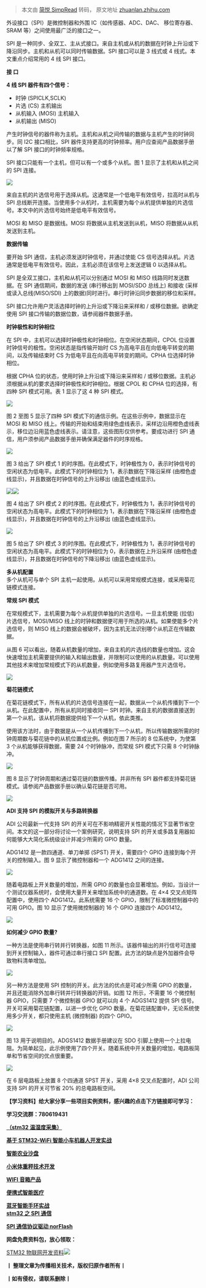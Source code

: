 > 本文由 [简悦 SimpRead](http://ksria.com/simpread/) 转码， 原文地址 [zhuanlan.zhihu.com](https://zhuanlan.zhihu.com/p/498514949)

外设接口（SPI）是微控制器和外围 IC（如传感器、ADC、DAC、 移位寄存器、SRAM 等）之间使用最广泛的接口之一。

SPI 是一种同步、全双工、主从式接口。来自主机或从机的数据在时钟上升沿或下降沿同步。主机和从机可以同时传输数据。SPI 接口可以是 3 线式或 4 线式。本文重点介绍常用的 4 线 SPI 接口。

**接 口**

**4 线 SPI 器件有四个信号：**

*   时钟 (SPICLK,SCLK)
*   片选 (CS) 主机输出
*   从机输入 (MOSI) 主机输入
*   从机输出 (MISO)

产生时钟信号的器件称为主机。主机和从机之间传输的数据与主机产生的时钟同步。同 I2C 接口相比，SPI 器件支持更高的时钟频率。用户应查阅产品数据手册以了解 SPI 接口的时钟频率规格。

SPI 接口只能有一个主机，但可以有一个或多个从机。图 1 显示了主机和从机之间的 SPI 连接。

![](https://pic3.zhimg.com/v2-8cf21654ab7151bf5f3352a1d5978d72_r.jpg)

来自主机的片选信号用于选择从机。这通常是一个低电平有效信号，拉高时从机与 SPI 总线断开连接。当使用多个从机时，主机需要为每个从机提供单独的片选信号。本文中的片选信号始终是低电平有效信号。

MOSI 和 MISO 是数据线。MOSI 将数据从主机发送到从机，MISO 将数据从从机发送到主机。

**数据传输**

要开始 SPI 通信，主机必须发送时钟信号，并通过使能 CS 信号选择从机。片选通常是低电平有效信号。因此，主机必须在该信号上发送逻辑 0 以选择从机。

SPI 是全双工接口，主机和从机可以分别通过 MOSI 和 MISO 线路同时发送数据。在 SPI 通信期间，数据的发送 (串行移出到 MOSI/SDO 总线上) 和接收 (采样或读入总线(MISO/SDI) 上的数据)同时进行。串行时钟沿同步数据的移位和采样。

SPI 接口允许用户灵活选择时钟的上升沿或下降沿来采样和 / 或移位数据。欲确定使用 SPI 接口传输的数据位数，请参阅器件数据手册。

**时钟极性和时钟相位**

在 SPI 中，主机可以选择时钟极性和时钟相位。在空闲状态期间，CPOL 位设置时钟信号的极性。空闲状态是指传输开始时 CS 为高电平且在向低电平转变的期间，以及传输结束时 CS 为低电平且在向高电平转变的期间。CPHA 位选择时钟相位。

根据 CPHA 位的状态，使用时钟上升沿或下降沿来采样和 / 或移位数据。主机必须根据从机的要求选择时钟极性和时钟相位。根据 CPOL 和 CPHA 位的选择，有四种 SPI 模式可用。表 1 显示了这 4 种 SPI 模式。

![](https://pic2.zhimg.com/v2-2ba34b23ffc571115ddd3d57dd043155_r.jpg)

  
图 2 至图 5 显示了四种 SPI 模式下的通信示例。在这些示例中，数据显示在 MOSI 和 MISO 线上。传输的开始和结束用绿色虚线表示，采样边沿用橙色虚线表示，移位边沿用蓝色虚线表示。请注意，这些图形仅供参考。要成功进行 SPI 通信，用户须参阅产品数据手册并确保满足器件的时序规格。

![](https://pic3.zhimg.com/v2-ddbd0c1068a6b3076f1c6638205de792_r.jpg)

图 3 给出了 SPI 模式 1 的时序图。在此模式下，时钟极性为 0，表示时钟信号的空闲状态为低电平。此模式下的时钟相位为 1，表示数据在下降沿采样 (由橙色虚线显示)，并且数据在时钟信号的上升沿移出 (由蓝色虚线显示)。

![](https://pic3.zhimg.com/v2-c13eea7e5933df5859c3c17fad12201a_r.jpg)![](https://pic3.zhimg.com/v2-d33afe92072a004ffdf57bf1b6bf8d4e_r.jpg)

图 4 给出了 SPI 模式 2 的时序图。在此模式下，时钟极性为 1，表示时钟信号的空闲状态为高电平。此模式下的时钟相位为 1，表示数据在下降沿采样 (由橙色虚线显示)，并且数据在时钟信号的上升沿移出 (由蓝色虚线显示)。

![](https://pic4.zhimg.com/v2-5a3a177401f028996330be66d470009b_r.jpg)

图 5 给出了 SPI 模式 3 的时序图。在此模式下，时钟极性为 1，表示时钟信号的空闲状态为高电平。此模式下的时钟相位为 0，表示数据在上升沿采样 (由橙色虚线显示)，并且数据在时钟信号的下降沿移出 (由蓝色虚线显示)。

**多从机配置**  
多个从机可与单个 SPI 主机一起使用。从机可以采用常规模式连接，或采用菊花链模式连接。

**常规 SPI 模式**

在常规模式下，主机需要为每个从机提供单独的片选信号。一旦主机使能 (拉低) 片选信号，MOSI/MISO 线上的时钟和数据便可用于所选的从机。如果使能多个片选信号，则 MISO 线上的数据会被破坏，因为主机无法识别哪个从机正在传输数据。

从图 6 可以看出，随着从机数量的增加，来自主机的片选线的数量也增加。这会快速增加主机需要提供的输入和输出数量，并限制可以使用的从机数量。可以使用其他技术来增加常规模式下的从机数量，例如使用多路复用器产生片选信号。  

![](https://pic1.zhimg.com/v2-31871a8705ce3f001635317fa3b6a7cc_r.jpg)

**菊花链模式**

在菊花链模式下，所有从机的片选信号连接在一起，数据从一个从机传播到下一个从机。在此配置中，所有从机同时接收同一 SPI 时钟。来自主机的数据直接送到第一个从机，该从机将数据提供给下一个从机，依此类推。

使用该方法时，由于数据是从一个从机传播到下一个从机，所以传输数据所需的时钟周期数与菊花链中的从机位置成比例。例如在图 7 所示的 8 位系统中，为使第 3 个从机能够获得数据，需要 24 个时钟脉冲，而常规 SPI 模式下只需 8 个时钟脉冲。

![](https://pic3.zhimg.com/v2-47a3bf48fbc22aad1c3b320d0c7e5122_b.jpg)

图 8 显示了时钟周期和通过菊花链的数据传播。并非所有 SPI 器件都支持菊花链模式。请参阅产品数据手册以确认菊花链是否可用。

![](https://pic2.zhimg.com/v2-bfa6279e2a1707f1c28eac8bf02e3929_r.jpg)

**ADI 支持 SPI 的模拟开关与多路转换器**

ADI 公司最新一代支持 SPI 的开关可在不影响精密开关性能的情况下显著节省空间。本文的这一部分将讨论一个案例研究，说明支持 SPI 的开关或多路复用器如何能够大大简化系统级设计并减少所需的 GPIO 数量。

ADG1412 是一款四通道、单刀单掷 (SPST) 开关，需要四个 GPIO 连接到每个开关的控制输入。图 9 显示了微控制器和一个 ADG1412 之间的连接。

![](https://pic3.zhimg.com/v2-15dd6c3ef5f2175d8df0786c4fd6b182_r.jpg)

随着电路板上开关数量的增加，所需 GPIO 的数量也会显著增加。例如，当设计一个测试仪器系统时，会使用大量开关来增加系统中的通道数。在 4×4 交叉点矩阵配置中，使用四个 ADG1412。此系统需要 16 个 GPIO，限制了标准微控制器中的可用 GPIO。图 10 显示了使用微控制器的 16 个 GPIO 连接四个 ADG1412。

![](https://pic4.zhimg.com/v2-e4e2f20187c08d825d26df239a1df7ef_r.jpg)

  
**如何减少 GPIO 数量?**

一种方法是使用串行转并行转换器，如图 11 所示。该器件输出的并行信号可连接到开关控制输入，器件可通过串行接口 SPI 配置。此方法的缺点是外加器件会导致物料清单增加。  

![](https://pic4.zhimg.com/v2-7883ac06f7c1aa312958fcfefb9979c3_r.jpg)

另一种方法是使用 SPI 控制的开关。此方法的优点是可减少所需 GPIO 的数量，并且还能消除外加串行转并行转换器的开销。如图 12 所示，不需要 16 个微控制器 GPIO，只需要 7 个微控制器 GPIO 就可以向 4 个 ADGS1412 提供 SPI 信号。开关可采用菊花链配置，以进一步优化 GPIO 数量。在菊花链配置中，无论系统使用多少开关，都只使用主机 (微控制器) 的四个 GPIO。

![](https://pic3.zhimg.com/v2-8436db149fdb9af547d05ff25793a67e_r.jpg)

图 13 用于说明目的。ADGS1412 数据手册建议在 SDO 引脚上使用一个上拉电阻。为简单起见，此示例使用了四个开关。随着系统中开关数量的增加，电路板简单和节省空间的优点很重要。

![](https://pic2.zhimg.com/v2-3a8ad0e577c3a99f0092e630392ef985_b.jpg)

在 6 层电路板上放置 8 个四通道 SPST 开关，采用 4×8 交叉点配置时，ADI 公司支持 SPI 的开关可节省 20% 的总电路板空间。

**【学习资料】给大家分享一些项目实例资料，感兴趣的点击下方链接即可学习：**

**学习交流群：780619431**

**[（stm32 温湿度采集）](http://www.makeru.com.cn/live/detail/1476.html?s=10)**

**[基于 STM32-WiFi 智能小车机器人开发实战](http://www.makeru.com.cn/course/details/3008?s=10)**

**[智能农业沙盘](http://www.makeru.com.cn/course/details/3030?s=10)**

**[小米体重秤技术开发](http://www.makeru.com.cn/course/details/2997?s=10)**

**[WIFI 音箱产品](http://www.makeru.com.cn/course/details/3041?s=10)**

**[便携式智能医疗](http://www.makeru.com.cn/course/details/3199?s=10)**

**[蓝牙智能手环实战](http://www.makeru.com.cn/live/1758_720.html?s=10)**  
**[stm32 之 SPI 通信](http://www.makeru.com.cn/live/3523_1795.html?s=10)**

**[SPI 通信协议驱动 norFlash](http://www.makeru.com.cn/live/4034_2151.html?s=10)**

**网盘免费资料包，放心领取：**

[STM32 物联网开发资料](http://makerschool.mikecrm.com/V4MyLPu)![](https://pic3.zhimg.com/v2-1d181e69e5abc0a0b95ce922c7dc355a_r.jpg)

**丨 整理文章为传播相关技术，版权归原作者所有丨**

**丨如有侵权，请联系删除丨**